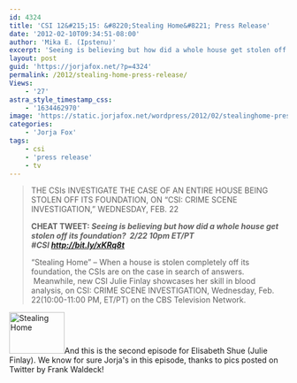 ```yaml
---
id: 4324
title: 'CSI 12&#215;15: &#8220;Stealing Home&#8221; Press Release'
date: '2012-02-10T09:34:51-08:00'
author: 'Mika E. (Ipstenu)'
excerpt: 'Seeing is believing but how did a whole house get stolen off its foundation?'
layout: post
guid: 'https://jorjafox.net/?p=4324'
permalink: /2012/stealing-home-press-release/
Views:
    - '27'
astra_style_timestamp_css:
    - '1634462970'
image: 'https://static.jorjafox.net/wordpress/2012/02/stealinghome-press.jpg'
categories:
    - 'Jorja Fox'
tags:
    - csi
    - 'press release'
    - tv
---
```


<blockquote>THE CSIs INVESTIGATE THE CASE OF AN ENTIRE HOUSE BEING STOLEN OFF ITS FOUNDATION, ON “CSI: CRIME SCENE INVESTIGATION,” WEDNESDAY, FEB. 22

<strong>CHEAT TWEET:</strong><em><strong> Seeing is believing but how did a whole house get stolen off its foundation?  2/22 10pm ET/PT #CSI http://bit.ly/xKRq8t</strong></em>

“Stealing Home” – When a house is stolen completely off its foundation, the CSIs are on the case in search of answers.  Meanwhile, new CSI Julie Finlay showcases her skill in blood analysis, on CSI: CRIME SCENE INVESTIGATION, Wednesday, Feb. 22(10:00-11:00 PM, ET/PT) on the CBS Television Network.</blockquote>
<img class="alignleft size-thumbnail wp-image-4325" title="Stealing Home" src="//static.jorjafox.net/wordpress/2012/02/stealinghome-press-210x140.jpg" alt="Stealing Home" width="100" height="75" />And this is the second episode for Elisabeth Shue (Julie Finlay). We know for sure Jorja's in this episode, thanks to pics posted on Twitter by Frank Waldeck!